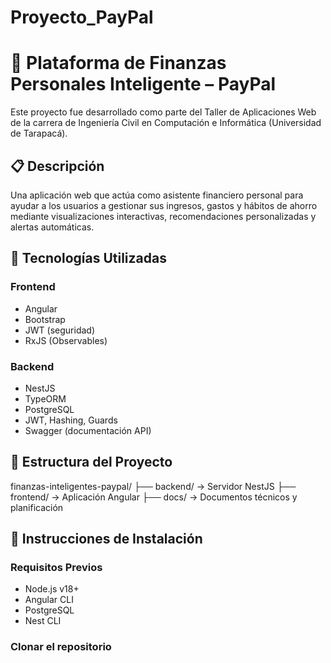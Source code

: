 # Proyecto_PayPal

# 💸 Plataforma de Finanzas Personales Inteligente – PayPal

Este proyecto fue desarrollado como parte del Taller de Aplicaciones Web de la carrera de Ingeniería Civil en Computación e Informática (Universidad de Tarapacá).

## 📋 Descripción

Una aplicación web que actúa como asistente financiero personal para ayudar a los usuarios a gestionar sus ingresos, gastos y hábitos de ahorro mediante visualizaciones interactivas, recomendaciones personalizadas y alertas automáticas.

## 🔧 Tecnologías Utilizadas

### Frontend
- Angular
- Bootstrap
- JWT (seguridad)
- RxJS (Observables)

### Backend
- NestJS
- TypeORM
- PostgreSQL
- JWT, Hashing, Guards
- Swagger (documentación API)

## 📂 Estructura del Proyecto
finanzas-inteligentes-paypal/ ├── backend/ → Servidor NestJS ├── frontend/ → Aplicación Angular ├── docs/ → Documentos técnicos y planificación


## 🚀 Instrucciones de Instalación

### Requisitos Previos
- Node.js v18+
- Angular CLI
- PostgreSQL
- Nest CLI

### Clonar el repositorio


